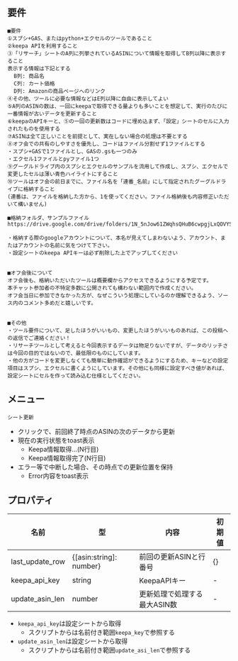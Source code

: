 ## 要件

```
■要件
①スプシ+GAS、またはpython+エクセルのツールであること
②keepa APIを利用すること
③「リサーチ」シートのA列に列挙されているASINについて情報を取得してB列以降に表示すること
表示する情報は下記とする
  B列: 商品名
  C列: カート価格
  D列: Amazonの商品ページへのリンク
④その他、ツールに必要な情報などはE列以降に自由に表示してよい
⑤A列のASINの数は、一回にkeepaで取得できる量よりも多いことを想定して、実行のたびに一番情報が古いデータを更新すること
⑥keepaのAPIキーと、⑤の一回の更新数はコードに埋め込まず、「設定」シートのセルに入力されたものを使用する
⑦ASINは全て正しいことを前提として、実在しない場合の処理は不要とする
⑧オフ会での共有のしやすさを優先し、コードはファイル分割せず1ファイルとする
・スプシ+GASで1ファイルとし、GASの.gsも一つのみ
・エクセル1ファイルとpyファイル1つ
⑨グーグルドライブ内のスプシとエクセルのサンプルを流用して作成し、スプシ、エクセルで変更したセルは薄い青色ハイライトにすること
⑩ツールはオフ会の前日までに、ファイル名を「連番_名前」にして指定されたグーグルドライブに格納すること
(連番は、ファイルを格納した方から、1を使ってください。ファイル格納後も内容修正いただいて構いません)

■格納フォルダ、サンプルファイル
https://drive.google.com/drive/folders/1N_5nJow61ZWqhsQHuB6cwpgjLxQOVYSb

・格納する際のgoogleアカウントについて、本名が見えてしまわないよう、アカウント、またはアカウントの名前に気をつけて下さい。
・設定シートのkeepa APIキーは必ず削除した上でアップしてください


■オフ会後について
オフ会後も、格納いただいたツールは概要欄からアクセスできるようにする予定です。
本チャット参加者の不特定多数に公開されても構わない範囲内で作成ください。
オフ会当日に参加できなかった方が、なぜこういう処理にしているのか理解できるよう、ソース内のコメント多めだと嬉しいです。


■その他
・ツール要件について、足したほうがいいもの、変更したほうがいいものあれば、この投稿への返信でご連絡ください！
・リサーチツールとして考えると今回表示するデータは物足りないですが、データのリッチさは今回の目的ではないので、最低限のものにしています。
・他の方がコードを変更しなくても簡単に動作確認ができるようにするため、キーなどの設定項目はスプシ、エクセルに書くようにしています。その他にも同様に設定すべき値があれば、設定シートにセルを作って読み込む仕様としてください。
```

## メニュー

`シート更新`
- クリックで、前回終了時点のASINの次のデータから更新
- 現在の実行状態をtoast表示
    - Keepa情報取得...(N行目)
    - Keepa情報取得完了(N行目)
- エラー等で中断した場合、その時点での更新位置を保持
    - Error内容をtoast表示

## プロパティ

|名前           |型                     |内容                        |初期値|
|---------------|-----------------------|----------------------------|------|
|last_update_row|{[asin:string]: number}|前回の更新ASINと行番号      |{}    |
|keepa_api_key  |string                 |KeepaAPIキー                |-     |
|update_asin_len|number                 |更新処理で処理する最大ASIN数|-     |

- `keepa_api_key`は設定シートから取得
    - スクリプトからは名前付き範囲`keepa_key`で参照する
- `update_asin_len`は設定シートから取得
    - スクリプトからは名前付き範囲`update_asi_len`で参照する

